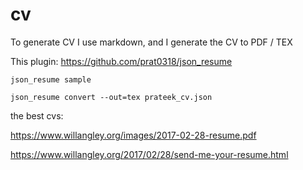# cv

To generate CV I use markdown, and I generate the CV to PDF / TEX

This plugin: https://github.com/prat0318/json_resume

```
json_resume sample

json_resume convert --out=tex prateek_cv.json
```

the best cvs:

https://www.willangley.org/images/2017-02-28-resume.pdf

https://www.willangley.org/2017/02/28/send-me-your-resume.html

